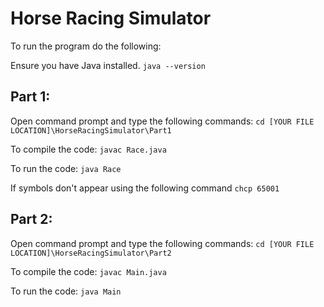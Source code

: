 <h1>Horse Racing Simulator</h1>
<p>To run the program do the following: </p>
<p>Ensure you have Java installed. <code>java --version</code></p>
<h2>Part 1:</h2>
<p> Open command prompt and type the following commands: <code>cd [YOUR FILE LOCATION]\HorseRacingSimulator\Part1</code></p>
<p>To compile the code: <code>javac Race.java</code></p>
<p>To run the code: <code>java Race</code></p>
<p>If symbols don't appear using the following command <code>chcp 65001</code></p>
<h2>Part 2:</h2>
<p> Open command prompt and type the following commands: <code>cd [YOUR FILE LOCATION]\HorseRacingSimulator\Part2</code></p>
<p>To compile the code: <code>javac Main.java</code></p>
<p>To run the code: <code>java Main</code></p>
